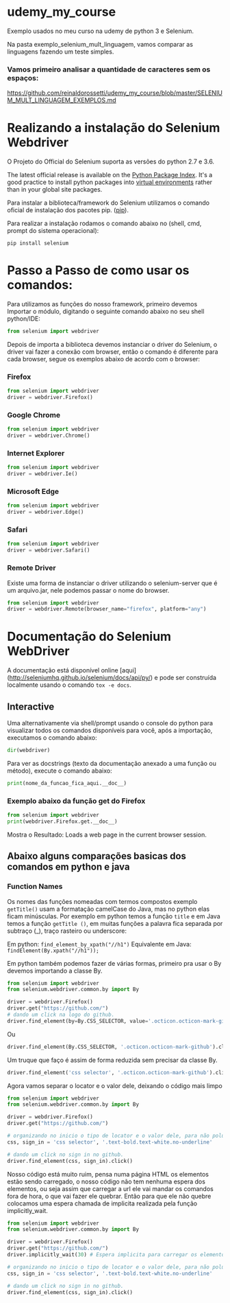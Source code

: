 # udemy_my_course
Exemplo usados no meu curso na udemy de python 3 e Selenium.

Na pasta exemplo_selenium_mult_linguagem, vamos comparar as linguagens fazendo um teste simples.

### Vamos primeiro analisar a quantidade de caracteres sem os espaços:
https://github.com/reinaldorossetti/udemy_my_course/blob/master/SELENIUM_MULT_LINGUAGEM_EXEMPLOS.md


# Realizando a instalação do Selenium Webdriver

O Projeto do Official do Selenium suporta as versões do python 2.7 e 3.6.

The latest official release is available on the [Python Package Index](http://python.org/pypi/selenium). It's a good practice to install python packages into [virtual environments](https://packaging.python.org/installing/#creating-and-using-virtual-environments) rather than in your global site packages. 

Para instalar a biblioteca/framework do Selenium utilizamos o comando oficial de instalação dos pacotes pip.
([pip](https://pip.pypa.io/en/stable/installing/)).

 Para realizar a instalação rodamos o comando abaixo no (shell, cmd, prompt do sistema operacional):

```
pip install selenium
```

# Passo a Passo de como usar os comandos:

Para utilizamos as funções do nosso framework, primeiro devemos Importar o módulo, digitando o seguinte comando abaixo no seu shell python/IDE:

```python
from selenium import webdriver
```

Depois de importa a biblioteca devemos instanciar o driver do Selenium, o driver vai fazer a conexão com browser, então o comando é diferente para cada browser, segue os exemplos abaixo de acordo com o browser:

### Firefox

```python
from selenium import webdriver
driver = webdriver.Firefox()
```

### Google Chrome

```python
from selenium import webdriver
driver = webdriver.Chrome()
```

### Internet Explorer

```python
from selenium import webdriver
driver = webdriver.Ie()
```

### Microsoft Edge

```python
from selenium import webdriver
driver = webdriver.Edge()
```

### Safari

```python
from selenium import webdriver
driver = webdriver.Safari()
```


### Remote Driver
Existe uma forma de instanciar o driver utilizando o selenium-server que é um arquivo.jar, nele podemos passar o nome do browser.
```python
from selenium import webdriver
driver = webdriver.Remote(browser_name="firefox", platform="any")
```


# Documentação do Selenium WebDriver

A documentação está disponível online [aqui] (http://seleniumhq.github.io/selenium/docs/api/py/) e pode ser construída localmente usando o comando `tox -e docs`.
## Interactive

Uma alternativamente via shell/prompt usando o console do python para visualizar todos os comandos disponíveis para você, após a importação, executamos o comando abaixo:
```python
dir(webdriver)
```

Para ver as docstrings  (texto da documentação anexado a uma função ou método), execute o comando abaixo:
```python
print(nome_da_funcao_fica_aqui.__doc__)
```
### Exemplo abaixo da função get do Firefox
```python
from selenium import webdriver
print(webdriver.Firefox.get.__doc__)
```
Mostra o Resultado:  Loads a web page in the current browser session.

## Abaixo alguns comparações basicas dos comandos em python e java

### Function Names

Os nomes das funções nomeadas com termos compostos exemplo `getTitle()` usam a formatação camelCase do Java, mas no python elas ficam minúsculas. Por exemplo em python temos a função `title` e em Java temos a função `getTitle ()`, em muitas funções a palavra fica separada por subtraço (_), traço rasteiro ou underscore:

Em python:
`find_element_by_xpath("//h1")`
Equivalente em Java:
`findElement(By.xpath("//h1"));`

Em python também podemos fazer de várias formas, primeiro pra usar o By devemos importando a classe By.
```python
from selenium import webdriver
from selenium.webdriver.common.by import By

driver = webdriver.Firefox()
driver.get("https://github.com/")
# dando um click na logo do github.
driver.find_element(by=By.CSS_SELECTOR, value='.octicon.octicon-mark-github').click()
```
Ou
```python
driver.find_element(By.CSS_SELECTOR, '.octicon.octicon-mark-github').click()
```

Um truque que faço é assim de forma reduzida sem precisar da classe By.
```python
driver.find_element('css selector', '.octicon.octicon-mark-github').click()
```

Agora vamos separar o locator e o valor dele, deixando o código mais limpo
```python
from selenium import webdriver
from selenium.webdriver.common.by import By

driver = webdriver.Firefox()
driver.get("https://github.com/")

# organizando no inicio o tipo de locator e o valor dele, para não poluir o código.
css, sign_in = 'css selector', '.text-bold.text-white.no-underline'

# dando um click no sign in no github.
driver.find_element(css, sign_in).click()

```

Nosso código está muito ruim, pensa numa página HTML os elementos estão sendo carregado, o nosso código não tem nenhuma espera dos elementos, ou seja assim que carregar a url ele vai mandar os comandos fora de hora, o que vai fazer ele quebrar. Então para que ele não quebre colocamos uma espera chamada de implicita realizada pela função implicitly_wait.
```python
from selenium import webdriver
from selenium.webdriver.common.by import By

driver = webdriver.Firefox()
driver.get("https://github.com/")
driver.implicitly_wait(30) # Espera implicita para carregar os elementos na pagina HTML.

# organizando no inicio o tipo de locator e o valor dele, para não poluir o código.
css, sign_in = 'css selector', '.text-bold.text-white.no-underline'

# dando um click no sign in no github.
driver.find_element(css, sign_in).click()

```

